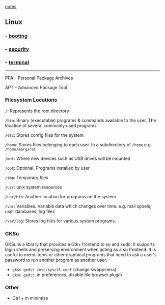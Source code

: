 [notes](../notes.md)

## Linux

### - [booting](booting.md)
### - [security](security.md)
### - [terminal](terminal.md)

---

PPA - Personal Package Archives

APT - Advanced Package Tool

### Filesystem Locations

`/`: Represents the root directory

`/bin`: Binary (executable) programs & commands available to the user. The location of several commonly used programs

`/etc`: Stores config files for the system.

`/home`: Stores files belonging to each user. In a subdirectory of `/home` e.g. `/home/margaret`

`/mnt`: Where new devices such as USB drives will be mounted

`/opt`: Optional. Programs installed by user

`/tmp`: Temporary files

`/usr`: unix system resources

`/usr/bin`: Another location for programs on the system

`/var`: Variables. Variable data which changes over time. e.g. mail spools, user databases, log files

`/var/log`: Stores log files for various system programs.


### GKSu
GKSu is a library that provides a Gtk+ frontend to su and sudo. It supports login shells and preserving environment when acting as a su frontend. It is useful to menu items or other graphical programs that need to ask a user's password to run another program as another user.

- `gksu gedit /etc/sysctl.conf`     (change swappiness)
- `gksu gedit`, in preferences, disable file browser plugin

### Other
- Ctrl + m minimize
